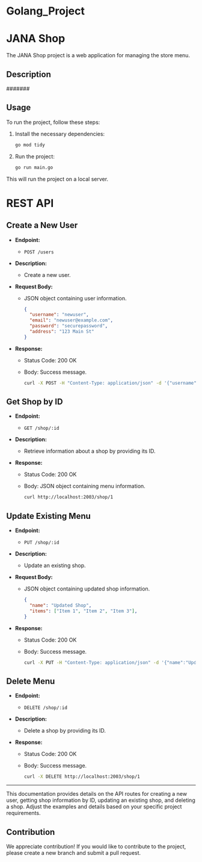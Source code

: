 # Golang_Project

# JANA Shop

The JANA Shop project is a web application for managing the store menu.

## Description

#######

## Usage

To run the project, follow these steps:

1. Install the necessary dependencies:

    ```bash
    go mod tidy
    ```

2. Run the project:

    ```bash
    go run main.go
    ```

This will run the project on a local server.
# REST API 

## Create a New User

- **Endpoint:**
  - `POST /users`

- **Description:**
  - Create a new user.

- **Request Body:**
  - JSON object containing user information.

    ```json
    {
      "username": "newuser",
      "email": "newuser@example.com",
      "password": "securepassword",
      "address": "123 Main St"
    }
    ```

- **Response:**
  - Status Code: 200 OK
  - Body: Success message.

    ```bash
    curl -X POST -H "Content-Type: application/json" -d '{"username":"newuser", "email":"newuser@example.com", "password":"securepassword", "address":"123 Main St"}' http://localhost:2003/users
    ```

## Get Shop by ID

- **Endpoint:**
  - `GET /shop/:id`

- **Description:**
  - Retrieve information about a shop by providing its ID.

- **Response:**
  - Status Code: 200 OK
  - Body: JSON object containing menu information.

    ```bash
    curl http://localhost:2003/shop/1
    ```

## Update Existing Menu

- **Endpoint:**
  - `PUT /shop/:id`

- **Description:**
  - Update an existing shop.

- **Request Body:**
  - JSON object containing updated shop information.

    ```json
    {
      "name": "Updated Shop",
      "items": ["Item 1", "Item 2", "Item 3"],
    }
    ```

- **Response:**
  - Status Code: 200 OK
  - Body: Success message.

    ```bash
    curl -X PUT -H "Content-Type: application/json" -d '{"name":"Updated Shop", "items":["Item 1", "Item 2", "Item 3"]}' http://localhost:2003/shop/1
    ```

## Delete Menu

- **Endpoint:**
  - `DELETE /shop/:id`

- **Description:**
  - Delete a shop by providing its ID.

- **Response:**
  - Status Code: 200 OK
  - Body: Success message.

    ```bash
    curl -X DELETE http://localhost:2003/shop/1
    ```

---

This documentation provides details on the API routes for creating a new user, getting shop information by ID, updating an existing shop, and deleting a shop. Adjust the examples and details based on your specific project requirements.

  
## Contribution

We appreciate contribution! If you would like to contribute to the project, please create a new branch and submit a pull request.

